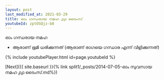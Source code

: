 ```yaml
---
layout: post
last_modified_at: 2021-03-29
title: ഓം ഗന്ധരായ നമഹ ൧൧ ടൈംസ്
youtubeId: zptOSQjz-b8
---
```

 
 
 ഓം ഗന്ധരായ നമഹ 
 
 -  ആരാണ് ഭൂമി ധരിക്കുന്നത് (ആരാണ് രാഗയെ ഗന്ധാര എന്ന് വിളിക്കുന്നത്) 
 
  
 
  
 
 
 
 
 
 


{% include youtubePlayer.html id=page.youtubeId %}
 
[Next]({{ site.baseurl }}{% link  split1/_posts/2014-07-05-ഓം സുവസായ നമഹ ൧൧ ടൈംസ്.md%})
 
